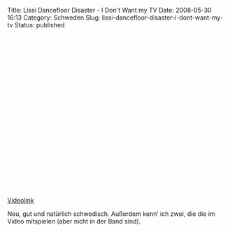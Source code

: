 Title: Lissi Dancefloor Disaster - I Don't Want my TV
Date: 2008-05-30 16:13
Category: Schweden
Slug: lissi-dancefloor-disaster-i-dont-want-my-tv
Status: published

<p>
<object width="425" height="355">
<param name="movie" value="http://www.youtube.com/v/yRwiYl_fqrI&amp;hl=en"></param><param name="wmode" value="transparent"></param>

<embed src="http://www.youtube.com/v/yRwiYl_fqrI&amp;hl=en" type="application/x-shockwave-flash" wmode="transparent" width="425" height="355">
</embed>
</object>
  
[Videolink](http://youtube.com/watch?v=yRwiYl_fqrI)

</p>
Neu, gut und natürlich schwedisch. Außerdem kenn’ ich zwei, die die im
Video mitspielen (aber nicht in der Band sind).

